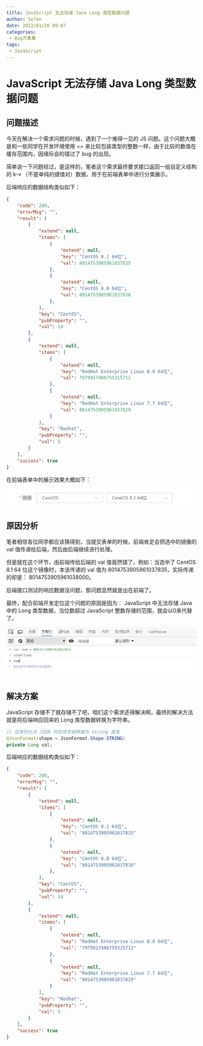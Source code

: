 ```yaml
---
title: JavaScript 无法存储 Java Long 类型数据问题
author: Se7en
date: 2022/01/26 09:07
categories:
 - Bug万象集
tags:
 - JavaScript
---
```


# JavaScript 无法存储 Java Long 类型数据问题

## 问题描述

今天在解决一个需求问题的时候，遇到了一个难得一见的 JS 问题。这个问题大概是和一些同学在开发环境使用 == 来比较包装类型的整数一样，由于比较的数值在缓存范围内，因缘际会的错过了 bug 的出现。

简单说一下问题经过，是这样的，笔者这个需求最终要求接口返回一组自定义结构的 k-v （不是单纯的键值对）数据，用于在前端表单中进行分类展示。

后端响应的数据结构类似如下：

```json {11,16,29,34}
{
    "code": 200, 
    "errorMsg": "", 
    "result": [
        {
            "extend": null, 
            "items": [
                {
                    "extend": null, 
                    "key": "CentOS 8.1 64位", 
                    "val": 8014753905961037835
                }, 
                {
                    "extend": null, 
                    "key": "CentOS 8.0 64位", 
                    "val": 8014753905961037838
                }, 
            ], 
            "key": "CentOS", 
            "pubProperty": "", 
            "val": 14
        }, 
        {
            "extend": null, 
            "items": [
                {
                    "extend": null, 
                    "key": "RedHat Enterprise Linux 8.0 64位", 
                    "val": 7979917486755315712
                }, 
                {
                    "extend": null, 
                    "key": "RedHat Enterprise Linux 7.7 64位", 
                    "val": 8014753905961037829
                }
            ], 
            "key": "Redhat", 
            "pubProperty": "", 
            "val": 5
        }
    ], 
    "success": true
}
```

在前端表单中的展示效果大概如下：

![202201260941889](../../../../../public/img/2022/01/26/202201260941889.png)

## 原因分析

笔者相信各位同学都应该猜得到，当提交表单的时候，前端肯定会把选中的镜像的 val 值传递给后端，然后由后端继续进行处理。

但是就在这个环节，由前端传给后端的 val 值竟然错了，例如：当选中了 CentOS 8.1 64 位这个镜像时，本该传递的 val 值为  8014753905961037835，实际传递的却是： 8014753905961038000。

后端接口测试的响应数据没问题，那问题显然就是出在前端了。

最终，配合前端开发定位这个问题的原因是因为： JavaScript 中无法存储 Java 中的 Long 类型数据，当位数超过 JavaScript 整数存储的范围，就会以0来代替了。

![202201260942561](../../../../../public/img/2022/01/26/202201260942561.png)

## 解决方案

JavaScript 存储不了就存储不了吧，咱们这个需求还得解决啊，最终的解决方法就是将后端响应回来的 Long 类型数据转换为字符串。

```java {2}
// 在序列化为 JSON 时将该字段转换为 String 类型
@JsonFormat(shape = JsonFormat.Shape.STRING)
private Long val;
```

后端响应的数据结构类似如下：

```json {11,16,29,34}
{
    "code": 200, 
    "errorMsg": "", 
    "result": [
        {
            "extend": null, 
            "items": [
                {
                    "extend": null, 
                    "key": "CentOS 8.1 64位", 
                    "val": "8014753905961037835"
                }, 
                {
                    "extend": null, 
                    "key": "CentOS 8.0 64位", 
                    "val": "8014753905961037838"
                }, 
            ], 
            "key": "CentOS", 
            "pubProperty": "", 
            "val": 14
        }, 
        {
            "extend": null, 
            "items": [
                {
                    "extend": null, 
                    "key": "RedHat Enterprise Linux 8.0 64位", 
                    "val": "7979917486755315712"
                }, 
                {
                    "extend": null, 
                    "key": "RedHat Enterprise Linux 7.7 64位", 
                    "val": "8014753905961037829"
                }
            ], 
            "key": "Redhat", 
            "pubProperty": "", 
            "val": 5
        }
    ], 
    "success": true
}
```